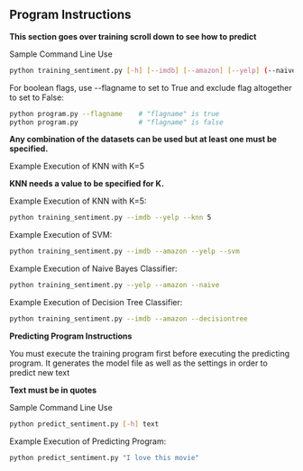 ## **Program Instructions**


**This section goes over training scroll down to see how to predict**


Sample Command Line Use
```Bash
python training_sentiment.py [-h] [--imdb] [--amazon] [--yelp] (--naive | --knn | --svm | --decisiontree) [k_value]
```
For boolean flags, use --flagname to set to True and exclude flag altogether to set to False:
```Bash
python program.py --flagname    # "flagname" is true
python program.py               # "flagname" is false
```
**Any combination of the datasets can be used but at least one must be specified.**

Example Execution of KNN with K=5

**KNN needs a value to be specified for K.**

Example Execution of KNN with K=5:
```Bash
python training_sentiment.py --imdb --yelp --knn 5
```
Example Execution of SVM:
```Bash
python training_sentiment.py --imdb --amazon --yelp --svm
```

Example Execution of Naive Bayes Classifier:

```Bash
python training_sentiment.py --yelp --amazon --naive
```

Example Execution of Decision Tree Classifier:

```Bash
python training_sentiment.py --imdb --amazon --decisiontree
```

**Predicting Program Instructions**

You must execute the training program first before executing the predicting program. It generates the model file as well as the settings in order to predict new text

**Text must be in quotes**

Sample Command Line Use
```Bash
python predict_sentiment.py [-h] text
```

Example Execution of Predicting Program:

```Bash
python predict_sentiment.py "I love this movie"
```


